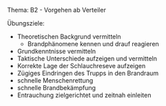Thema: B2 - Vorgehen ab Verteiler

Übungsziele:

- Theoretischen Backgrund vermitteln
  - Brandphänomene kennen und drauf reagieren
- Grundkenntnisse vermitteln
- Taktische Unterschiede aufzeigen und vermitteln
- Korrekte Lage der Schlauchreseve aufzeigen
- Zügiges Eindringen des Trupps in den Brandraum
- schnelle Menschenrettung
- schnelle Brandbekämpfung
- Entrauchung zielgerichtet und zeitnah einleiten
